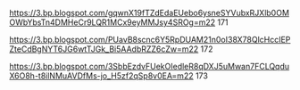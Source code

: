 https://3.bp.blogspot.com/gqwnX19fTZdEdaEUebo6ysneSYVubxRJXlb0OMOWbYbsTn4DMHeCr9LQR1MCx9eyMMJsy4SROg=m22 171

https://3.bp.blogspot.com/PUavB8scnc6Y5RpDUAM21n0oI38X78QlcHccIEPZteCdBgNYT6JG6wtTJGk_Bi5AAdbRZZ6cZw=m22 172

https://3.bp.blogspot.com/3SbbEzdvFUekOIedleR8qDXJ5uMwan7FCLQqduX6O8h-t8ilNMuAVDfMs-jo_H5zf2qSp8v0EA=m22 173
